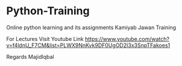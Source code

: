 # Python-Training
Online python learning and its assignments
Kamiyab Jawan Training 

For Lectures Visit Youtube Link
https://www.youtube.com/watch?v=f4ldnU_F7CM&list=PLWX9NnKvk9DF0UgOD2I3x3SnpTFakoes1

Regards
MajidIqbal 
